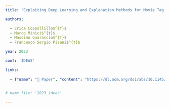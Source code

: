 ```yaml
---
title: 'Exploiting Deep Learning and Explanation Methods for Movie Tag Prediction'

authors:

  - Erica Coppollillo$^{†}$
  - Marco Minici$^{†}$
  - Massimo Guarascio$^{†}$
  - Francesco Sergio Pisani$^{†}$

year: 2023

conf: 'IDEAS'

links:
  
  - {"name": "📜 Paper", "content": "https://dl.acm.org/doi/abs/10.1145/3627673.3679786"}
  

# name_file: '2023_ideas'

---
```

